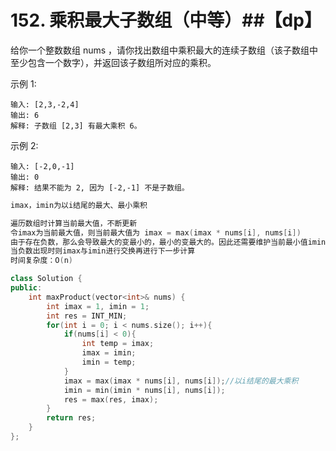 # 152. 乘积最大子数组（中等）##【dp】

给你一个整数数组 nums ，请你找出数组中乘积最大的连续子数组（该子数组中至少包含一个数字），并返回该子数组所对应的乘积。

示例 1:

    输入: [2,3,-2,4]
    输出: 6
    解释: 子数组 [2,3] 有最大乘积 6。

示例 2:

    输入: [-2,0,-1]
    输出: 0
    解释: 结果不能为 2, 因为 [-2,-1] 不是子数组。

```c++
imax，imin为以i结尾的最大、最小乘积

遍历数组时计算当前最大值，不断更新
令imax为当前最大值，则当前最大值为 imax = max(imax * nums[i], nums[i])
由于存在负数，那么会导致最大的变最小的，最小的变最大的。因此还需要维护当前最小值imin，imin = min(imin * nums[i], nums[i])
当负数出现时则imax与imin进行交换再进行下一步计算
时间复杂度：O(n)

class Solution {
public:
    int maxProduct(vector<int>& nums) {
        int imax = 1, imin = 1;
        int res = INT_MIN;
        for(int i = 0; i < nums.size(); i++){
            if(nums[i] < 0){
                int temp = imax;
                imax = imin;
                imin = temp;
            }
            imax = max(imax * nums[i], nums[i]);//以i结尾的最大乘积
            imin = min(imin * nums[i], nums[i]);
            res = max(res, imax);
        }
        return res;
    }
};
```